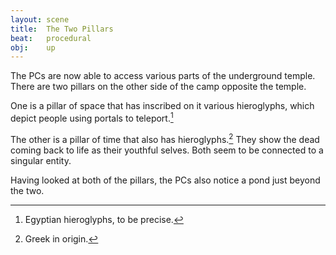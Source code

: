 ```yaml
---
layout: scene
title:  The Two Pillars
beat:   procedural
obj:    up
---
```


The PCs are now able to access various parts of the underground temple.
There are two pillars on the other side of the camp opposite the temple.

One is a pillar of space that has inscribed on it various hieroglyphs,
which depict people using portals to teleport.[^0]

The other is a pillar of time that also has hieroglyphs.[^1]
They show the dead coming back to life as their youthful selves.
Both seem to be connected to a singular entity.

Having looked at both of the pillars,
the PCs also notice a pond just beyond the two.


[^0]: Egyptian hieroglyphs, to be precise.
[^1]: Greek in origin.






